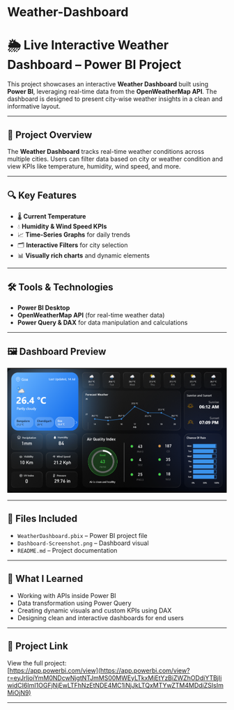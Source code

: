 # Weather-Dashboard

# 🌦️ Live Interactive Weather Dashboard – Power BI Project

This project showcases an interactive **Weather Dashboard** built using **Power BI**, leveraging real-time data from the **OpenWeatherMap API**. The dashboard is designed to present city-wise weather insights in a clean and informative layout.

---

## 📌 Project Overview

The **Weather Dashboard** tracks real-time weather conditions across multiple cities. Users can filter data based on city or weather condition and view KPIs like temperature, humidity, wind speed, and more.

---

## 🔍 Key Features

- 🌡️ **Current Temperature**
- 💧 **Humidity & Wind Speed KPIs**
- 📈 **Time-Series Graphs** for daily trends
- 🗂️ **Interactive Filters** for city selection
- 📊 **Visually rich charts** and dynamic elements

---

## 🛠️ Tools & Technologies

- **Power BI Desktop**
- **OpenWeatherMap API** (for real-time weather data)
- **Power Query & DAX** for data manipulation and calculations

---

## 🖼️ Dashboard Preview

![Weather Dashboard](Dashboard-Screenshot.png)

---

## 📁 Files Included

- `WeatherDashboard.pbix` – Power BI project file  
- `Dashboard-Screenshot.png` – Dashboard visual  
- `README.md` – Project documentation

---

## 🧠 What I Learned

- Working with APIs inside Power BI
- Data transformation using Power Query
- Creating dynamic visuals and custom KPIs using DAX
- Designing clean and interactive dashboards for end users

---

## 🔗 Project Link

View the full project:  
[https://app.powerbi.com/view](https://app.powerbi.com/view?r=eyJrIjoiYmM0NDcwNjgtNTJmMS00MWEyLTkxMjEtYzBiZWZhODdiYTBjIiwidCI6ImI1OGFjNjEwLTFhNzEtNDE4MC1iNjJkLTQxMTYwZTM4MDdiZSIsImMiOjN9)

---


